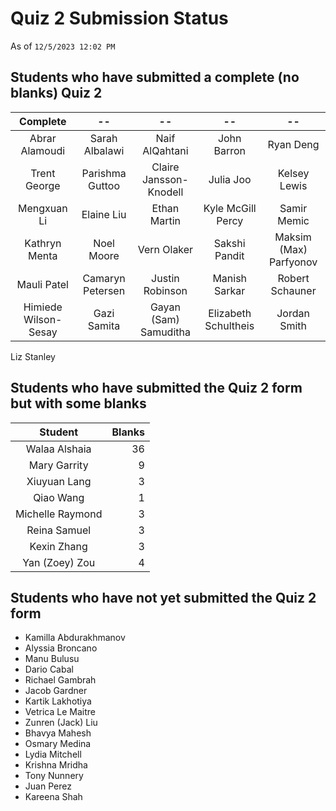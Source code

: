 # Quiz 2 Submission Status

As of `12/5/2023 12:02 PM`

## Students who have submitted a complete (no blanks) Quiz 2

Complete | --  | --  | --  | --
:--------: | :--------: | :--------: | :--------: | :--------: |
Abrar Alamoudi | Sarah Albalawi | Naif AlQahtani | John Barron | Ryan Deng 
Trent George | Parishma Guttoo | Claire Jansson-Knodell | Julia Joo | Kelsey Lewis 
Mengxuan  Li | Elaine Liu | Ethan Martin | Kyle McGill Percy | Samir Memic
Kathryn Menta | Noel Moore | Vern Olaker | Sakshi Pandit | Maksim (Max) Parfyonov
Mauli Patel | Camaryn Petersen | Justin Robinson | Manish Sarkar | Robert Schauner
Himiede Wilson-Sesay | Gazi Samita | Gayan (Sam) Samuditha | Elizabeth Schultheis | Jordan Smith
Liz Stanley

## Students who have submitted the Quiz 2 form but with some blanks

Student | Blanks
:-----------: | ---:
Walaa Alshaia | 36
Mary Garrity | 9
Xiuyuan Lang | 3
Qiao Wang | 1
Michelle Raymond | 3
Reina Samuel | 3
Kexin Zhang | 3
Yan (Zoey) Zou | 4

## Students who have not yet submitted the Quiz 2 form

- Kamilla Abdurakhmanov
- Alyssia Broncano
- Manu Bulusu
- Dario Cabal
- Richael Gambrah
- Jacob Gardner
- Kartik Lakhotiya
- Vetrica Le Maitre
- Zunren (Jack) Liu
- Bhavya Mahesh
- Osmary Medina
- Lydia Mitchell
- Krishna Mridha
- Tony Nunnery
- Juan Perez
- Kareena Shah

